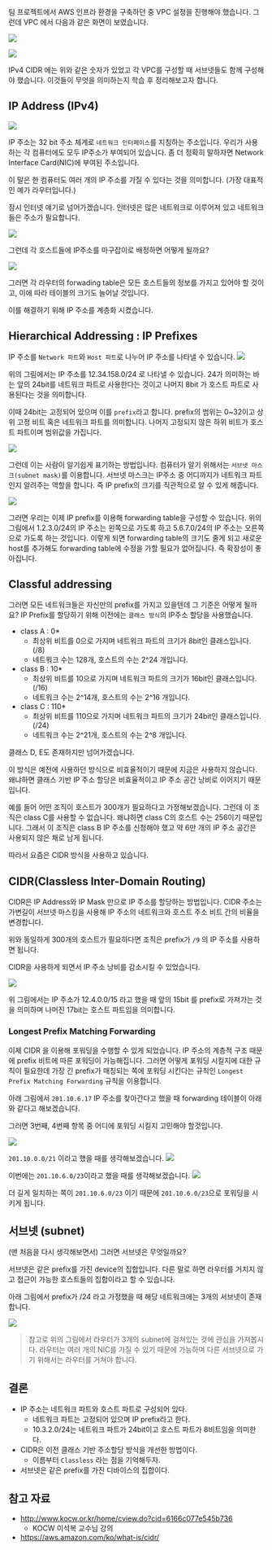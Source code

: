 팀 프로젝트에서 AWS 인프라 환경을 구축하던 중 VPC 설정을 진행해야 했습니다. 그런데 VPC 에서 다음과 같은 화면이 보였습니다.

![](https://velog.velcdn.com/images/bruni_23yong/post/a9e3cb89-b991-47c1-a394-12841d4d31e6/image.png)

![](https://velog.velcdn.com/images/bruni_23yong/post/8065550e-ae48-45c5-8feb-96f1110608f1/image.png)

IPv4 CIDR 에는 위와 같은 숫자가 있었고 각 VPC를 구성할 때 서브넷들도 함께 구성해야 했습니다. 이것들이 무엇을 의미하는지 학습 후 정리해보고자 합니다.

## IP Address (IPv4)

![](https://velog.velcdn.com/images/bruni_23yong/post/83583bec-34ad-4bc1-8f42-32ecc3f209b0/image.png)

IP 주소는 32 bit 주소 체계로 `네트워크 인터페이스`를 지칭하는 주소입니다. 우리가 사용하는 각 컴퓨터에도 모두 IP주소가 부여되어 있습니다. 좀 더 정확히 말하자면 Network Interface Card(NIC)에 부여된 주소입니다.

이 말은 한 컴퓨터도 여러 개의 IP 주소를 가질 수 있다는 것을 의미합니다. (가장 대표적인 예가 라우터입니다.)

잠시 인터넷 얘기로 넘어가겠습니다.
인터넷은 많은 네트워크로 이루어져 있고 네트워크들은 주소가 필요합니다.

![](https://velog.velcdn.com/images/bruni_23yong/post/6454d50a-cdc9-467d-9da7-73ec187dc86e/image.png)

그런데 각 호스트들에 IP주소를 마구잡이로 배정하면 어떻게 될까요?

![](https://velog.velcdn.com/images/bruni_23yong/post/6edc1445-2c3a-48d9-a7ed-7eb7864a3762/image.png)

그러면 각 라우터의 forwading table은 모든 호스트들의 정보를 가지고 있어야 할 것이고, 이에 따라 테이블의 크기도 늘어날 것입니다.

이를 해결하기 위해 IP 주소를 계층화 시켰습니다.

## Hierarchical Addressing : IP Prefixes

IP 주소를 `Network 파트`와 `Host 파트`로 나누어 IP 주소를 나타낼 수 있습니다.
![](https://velog.velcdn.com/images/bruni_23yong/post/dbacffa6-d1ce-4fb0-b965-7b86ae75cdc5/image.png)

위의 그림에서는 IP 주소를 12.34.158.0/24 로 나타낼 수 있습니다.
24가 의미하는 바는 앞의 24bit를 네트워크 파트로 사용한다는 것이고 나머지 8bit 가 호스트 파트로 사용된다는 것을 의미합니다.

이때 24bit는 고정되어 있으며 이를 `prefix`라고 합니다. prefix의 범위는 0~32이고 상위 고정 비트 혹은 네트워크 파트를 의미합니다.
나머지 고정되지 않은 하위 비트가 호스트 파트이며 범위값을 가집니다.

![](https://velog.velcdn.com/images/bruni_23yong/post/6e59d94e-d493-463e-9334-998b34f42aec/image.png)

그런데 이는 사람이 알기쉽게 표기하는 방법입니다. 컴퓨터가 알기 위해서는 `서브넷 마스크(subnet mask)`를 이용합니다. 서브넷 마스크는 IP주소 중 어디까지가 네트워크 파트인지 알려주는 역할을 합니다. 즉 IP prefix의 크기를 직관적으로 알 수 있게 해줍니다.

![](https://velog.velcdn.com/images/bruni_23yong/post/d6ca2541-b02c-4648-b6b1-7f8b01de6d68/image.png)

그러면 우리는 이제 IP prefix를 이용해 forwarding table을 구성할 수 있습니다.
위의 그림에서 1.2.3.0/24의 IP 주소는 왼쪽으로 가도록 하고 5.6.7.0/24의 IP 주소는 오른쪽으로 가도록 하는 것입니다. 이렇게 되면 forwarding table의 크기도 줄게 되고 새로운 host를 추가해도 forwarding table에 수정을 가할 필요가 없어집니다. 즉 확장성이 좋아집니다.

## Classful addressing

그러면 모든 네트워크들은 자신만의 prefix를 가지고 있을텐데 그 기준은 어떻게 될까요?
IP Prefix를 할당하기 위해 이전에는 `클래스 방식`의 IP주소 할당을 사용했습니다.

- class A : 0\*
  - 최상위 비트를 0으로 가지며 네트워크 파트의 크기가 8bit인 클래스입니다. (/8)
  - 네트워크 수는 128개, 호스트의 수는 2^24 개입니다.
- class B : 10\*
  - 최상위 비트를 10으로 가지며 네트워크 파트의 크기가 16bit인 클래스입니다. (/16)
  - 네트워크 수는 2^14개, 호스트의 수는 2^16 개입니다.
- class C : 110\*
  - 최상위 비트를 110으로 가지며 네트워크 파트의 크기가 24bit인 클래스입니다. (/24)
  - 네트워크 수는 2^21개, 호스트의 수는 2^8 개입니다.

클래스 D, E도 존재하지만 넘어가겠습니다.

이 방식은 예전에 사용하던 방식으로 비효율적이기 때문에 지금은 사용하지 않습니다.
왜냐하면 클래스 기반 IP 주소 할당은 비효율적이고 IP 주소 공간 낭비로 이어지기 때문입니다.

예를 들어 어떤 조직이 호스트가 300개가 필요하다고 가정해보겠습니다. 그런데 이 조직은 class C를 사용할 수 없습니다. 왜냐하면 class C의 호스트 수는 256이기 때문입니다. 그래서 이 조직은 class B IP 주소를 신청해야 했고 약 6만 개의 IP 주소 공간은 사용되지 않은 채로 남게 됩니다.

따라서 요즘은 CIDR 방식을 사용하고 있습니다.

## CIDR(Classless Inter-Domain Routing)

CIDR은 IP Address와 IP Mask 만으로 IP 주소를 할당하는 방법입니다. CIDR 주소는 가변길이 서브넷 마스킹을 사용해 IP 주소의 네트워크와 호스트 주소 비트 간의 비율을 변경합니다.

위와 동일하게 300개의 호스트가 필요하다면 조직은 prefix가 `/9` 의 IP 주소를 사용하면 됩니다.

CIDR을 사용하게 되면서 IP 주소 낭비를 감소시킬 수 있었습니다.

![](https://velog.velcdn.com/images/bruni_23yong/post/5c3af4fb-1757-4950-9d06-7f353fb2d561/image.png)

위 그림에서는 IP 주소가 12.4.0.0/15 라고 했을 때 앞의 15bit 를 prefix로 가져가는 것을 의미하며 나머진 17bit는 호스트 파트임을 의미합니다.

### Longest Prefix Matching Forwarding

이제 CIDR 을 이용해 포워딩을 수행할 수 있게 되었습니다. IP 주소의 계층적 구조 때문에 prefix 비트에 따른 포워딩이 가능해집니다. 그러면 어떻게 포워딩 시킬지에 대한 규칙이 필요한데 가장 긴 prefix가 매칭되는 쪽에 포워딩 시킨다는 규칙인 `Longest Prefix Matching Forwarding` 규칙을 이용합니다.

아래 그림에서 `201.10.6.17` IP 주소를 찾아간다고 했을 때 forwarding 테이블이 아래와 같다고 해보겠습니다.

그러면 3번째, 4번째 항목 중 어디에 포워딩 시킬지 고민해야 할것입니다.

![](https://velog.velcdn.com/images/bruni_23yong/post/45ae53ed-3e57-4755-bfc1-30415ad95960/image.png)

`201.10.0.0/21` 이라고 했을 때를 생각해보겠습니다.
![](https://velog.velcdn.com/images/bruni_23yong/post/280fbc86-3427-4b0e-9070-de10435934a8/image.png)

이번에는 `201.10.6.0/23`이라고 했을 때를 생각해보겠습니다.
![](https://velog.velcdn.com/images/bruni_23yong/post/036a117f-1369-45e8-af6a-73e23f926cb2/image.png)

더 길게 일치하는 쪽이 `201.10.6.0/23` 이기 때문에 `201.10.6.0/23`으로 포워딩을 시키게 됩니다.

## 서브넷 (subnet)

(맨 처음을 다시 생각해보면서) 그러면 서브넷은 무엇일까요?

서브넷은 같은 prefix를 가진 device의 집합입니다. 다른 말로 하면 라우터를 거치지 않고 접근이 가능한 호스트들의 집합이라고 할 수 있습니다.

아래 그림에서 prefix가 /24 라고 가정했을 때 해당 네트워크에는 3개의 서브넷이 존재합니다.

![](https://velog.velcdn.com/images/bruni_23yong/post/c3434d74-9e30-4cf3-a17d-78cd4f01c01c/image.png)

> 참고로 위의 그림에서 라우터가 3개의 subnet에 걸쳐있는 것에 관심을 가져봅시다. 라우터는 여러 개의 NIC를 가질 수 있기 때문에 가능하며 다른 서브넷으로 가기 위해서는 라우터를 거쳐야 합니다.

## 결론

- IP 주소는 네트워크 파트와 호스트 파트로 구성되어 있다.
  - 네트워크 파트는 고정되어 있으며 IP prefix라고 한다.
  - 10.3.2.0/24는 네트워크 파트가 24bit이고 호스트 파트가 8비트임을 의미한다.
- CIDR은 이전 클래스 기반 주소할당 방식을 개선한 방법이다.
  - 이름부터 `Classless` 라는 점을 기억해두자.
- 서브넷은 같은 prefix를 가진 디바이스의 집합이다.

## 참고 자료

- http://www.kocw.or.kr/home/cview.do?cid=6166c077e545b736
  - KOCW 이석복 교수님 강의
- https://aws.amazon.com/ko/what-is/cidr/
